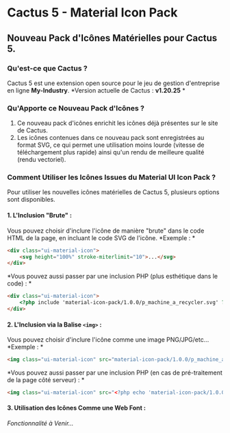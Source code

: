 # Cactus 5 - Material Icon Pack

## Nouveau Pack d'Icônes Matérielles pour Cactus 5.

### Qu'est-ce que Cactus ?
Cactus 5 est une extension open source pour le jeu de gestion d'entreprise en ligne **My-Industry**.
*Version actuelle de Cactus : **v1.20.25** *

### Qu'Apporte ce Nouveau Pack d'Icônes ?
1. Ce nouveau pack d'icônes enrichit les icônes déjà présentes sur le site de Cactus.
2. Les icônes contenues dans ce nouveau pack sont enregistrées au format SVG, ce qui permet une utilisation moins lourde (vitesse de téléchargement plus rapide) ainsi qu'un rendu de meilleure qualité (rendu vectoriel).

### Comment Utiliser les Icônes Issues du Material UI Icon Pack ?
Pour utiliser les nouvelles icônes matérielles de Cactus 5, plusieurs options sont disponibles.

#### 1. L'Inclusion "Brute" :
Vous pouvez choisir d'inclure l'icône de manière "brute" dans le code HTML de la page, en incluant le code SVG de l'icône.
*Exemple : *
```html
<div class="ui-material-icon">
    <svg height="100%" stroke-miterlimit="10">...</svg>
</div>
```

*Vous pouvez aussi passer par une inclusion PHP (plus esthétique dans le code) : *
```html
<div class="ui-material-icon">
    <?php include 'material-icon-pack/1.0.0/p_machine_a_recycler.svg' ?>
</div>
```

#### 2. L'Inclusion via la Balise `<img>` :
Vous pouvez choisir d'inclure l'icône comme une image PNG/JPG/etc...
*Exemple : *
```html
<img class="ui-material-icon" src="material-icon-pack/1.0.0/p_machine_a_recycler.svg" width="48" alt="..." />
```

*Vous pouvez aussi passer par une inclusion PHP (en cas de pré-traitement de la page côté serveur) : *
```html
<img class="ui-material-icon" src="<?php echo 'material-icon-pack/1.0.0/p_machine_a_recycler.svg' ?>" width="48" alt="..." />
```

#### 3. Utilisation des Icônes Comme une Web Font :
*Fonctionnalité à Venir...*
